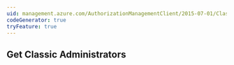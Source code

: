 ```yaml
---
uid: management.azure.com/AuthorizationManagementClient/2015-07-01/ClassicAdministrators_List
codeGenerator: true
tryFeature: true
---
```


## Get Classic Administrators